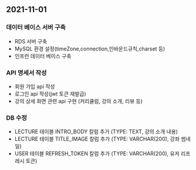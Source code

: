 ## 2021-11-01

### 데이터 베이스 서버 구축

- RDS 서버 구축
- MySQL 환경 설정(timeZone,connection,인바운드규칙,charset 등)
- 인프런 데이터 베이스 구축

### API 명세서 작성

- 회원 가입 api 작성
- 로그인 api 작성(jwt 토큰 재발급)
- 강의 상세 화면 관련 api 구현 (커리큘럼, 강의 소개, 리뷰 등)

### DB 수정
- LECTURE 테이블 INTRO_BODY 칼럼 추가 (TYPE: TEXT, 강의 소개 내용) 
- LECTURE 테이블 TITLE_IMAGE 칼럼 추가 (TYPE: VARCHAR(200), 강좌 썸네일)
- USER 테이블 REFRESH_TOKEN 칼럼 추가 (TYPE: VARCHAR(200), 유저 리프레시 토큰)